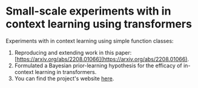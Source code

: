 # Small-scale experiments with in context learning using transformers

Experiments with in context learning using simple function classes:
1. Reproducing and extending work in this paper: [https://arxiv.org/abs/2208.01066](https://arxiv.org/abs/2208.01066).
2. Formulated a Bayesian prior-learning hypothesis for the efficacy of in-context learning in transformers.
3. You can find the project's website [here](https://chinmaya-kausik.github.io/projects/in-context-learning/).
